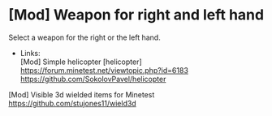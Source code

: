 [Mod] Weapon for right and left hand  
====================================  
   
Select a weapon for the right or the left hand.  
    
  
* Links:  
[Mod] Simple helicopter [helicopter]  
https://forum.minetest.net/viewtopic.php?id=6183  
https://github.com/SokolovPavel/helicopter  
  
[Mod] Visible 3d wielded items for Minetest  
https://github.com/stujones11/wield3d  
  
